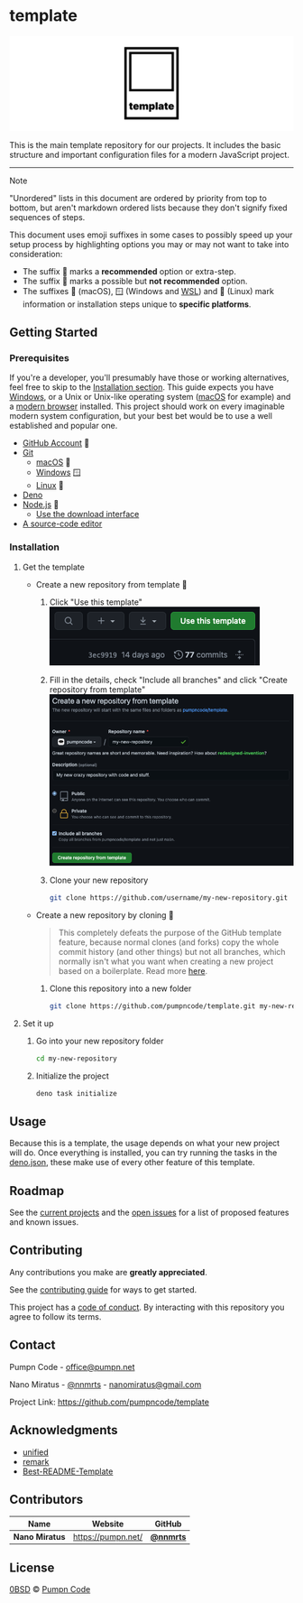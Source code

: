 # template

[![logo of pumpncode/template][logo-wide]][self]

This is the main template repository for our projects. It includes the basic structure and important configuration files for a modern JavaScript project.

---

> [!NOTE]
> "Unordered" lists in this document are ordered by priority from top to bottom, but aren't markdown ordered lists because they don't signify fixed sequences of steps.
>
> This document uses emoji suffixes in some cases to possibly speed up your setup process by highlighting options you may or may not want to take into consideration:
>
> - The suffix 💎 marks a **recommended** option or extra-step.
> - The suffix 🤡 marks a possible but **not recommended** option.
> - The suffixes 🍎 (macOS), 🪟 (Windows and [WSL][wsl]) and 🐧 (Linux) mark information or installation steps unique to **specific platforms**.

## Getting Started

### Prerequisites

If you're a developer, you'll presumably have those or working alternatives, feel free to skip to the [Installation section][installation]. This guide expects you have [Windows][windows], or a Unix or Unix-like operating system ([macOS][mac-os] for example) and a [modern browser][browsehappy] installed. This project should work on every imaginable modern system configuration, but your best bet would be to use a well established and popular one.

- [GitHub Account][github-join] 💎
- [Git][git]
	- [macOS][git-macos] 🍎
	- [Windows][git-windows] 🪟
	- [Linux][git-linux] 🐧
- [Deno][deno]
- [Node.js][node-js] 💎
	- [Use the download interface][node-js-download]
- [A source-code editor][source-code-editors]

### Installation

1. Get the template
	- Create a new repository from template 💎
		1. Click "Use this template"
			![Screenshot of "Use this template" button][screenshot-use-template]
		2. Fill in the details, check "Include all branches" and click "Create repository from template"
			![Screenshot of Create a new repository from template screen][screenshot-create-from-template]
		3. Clone your new repository

			```sh
			git clone https://github.com/username/my-new-repository.git
			```

	- Create a new repository by cloning 🤡
		> This completely defeats the purpose of the GitHub template feature, because normal clones (and forks) copy the whole commit history (and other things) but not all branches, which normally isn't what you want when creating a new project based on a boilerplate. Read more [here][github-docs-template].
		1. Clone this repository into a new folder

			```sh
			git clone https://github.com/pumpncode/template.git my-new-repository
			```

2. Set it up
	1. Go into your new repository folder

		```sh
		cd my-new-repository
		```

	2. Initialize the project

		```sh
		deno task initialize
		```

## Usage

Because this is a template, the usage depends on what your new project will do. Once everything is installed, you can try running the tasks in the [deno.json][deno-json], these make use of every other feature of this template.

## Roadmap

See the [current projects][projects] and the [open issues][issues] for a list of proposed features and known issues.

## Contributing

Any contributions you make are **greatly appreciated**.

See the [contributing guide][contributing]  for ways to get started.

This project has a [code of conduct][code-of-conduct]. By interacting with this repository you agree to follow its terms.

## Contact

Pumpn Code - <office@pumpn.net>

Nano Miratus - [@nnmrts][nnmrts-github] - <nanomiratus@gmail.com>

Project Link: <https://github.com/pumpncode/template>

## Acknowledgments

- [unified][unified]
- [remark][remark]
- [Best-README-Template][best-readme-tempplate]

## Contributors

| Name | Website | GitHub |
| -- | -- | -- |
| **Nano Miratus** | <https://pumpn.net/> | [**@nnmrts**][nnmrts-github] |

## License

[0BSD][license] © [Pumpn Code][pumpn-website]

[logo-wide]: /media/images/logo/wide.svg
[self]: https://github.com/pumpncode/template
[wsl]: https://docs.microsoft.com/en-us/windows/wsl/about
[installation]: #installation
[windows]: https://www.microsoft.com/windows
[mac-os]: https://www.apple.com/macos
[browsehappy]: https://browsehappy.com
[github-join]: https://github.com/join
[git]: https://git-scm.com
[git-macos]: https://git-scm.com/download/mac
[git-windows]: https://git-scm.com/download/win
[git-linux]: https://git-scm.com/download/linux
[deno]: https://deno.com
[node-js]: https://nodejs.org
[node-js-download]: https://nodejs.org/en/download
[source-code-editors]: https://en.wikipedia.org/wiki/Source-code_editor#Notable_examples
[screenshot-use-template]: /media/images/screenshots/use-template.png
[screenshot-create-from-template]: /media/images/screenshots/create-from-template.png
[github-docs-template]: https://docs.github.com/en/free-pro-team@latest/github/creating-cloning-and-archiving-repositories/creating-a-repository-from-a-template#about-repository-templates
[deno-json]: /deno.json
[projects]: https://github.com/pumpncode/template/projects
[issues]: https://github.com/pumpncode/template/issues
[contributing]: https://github.com/pumpncode/.github/contributing.md
[code-of-conduct]: https://github.com/pumpncode/.github/code-of-conduct.md
[nnmrts-github]: https://github.com/nnmrts
[unified]: https://unifiedjs.com
[remark]: https://github.com/remarkjs
[best-readme-tempplate]: https://github.com/othneildrew/Best-README-Template
[license]: /license.md
[pumpn-website]: https://pumpn.net
